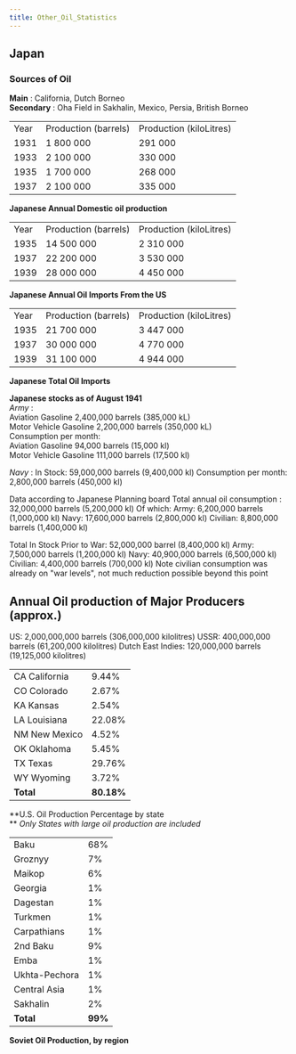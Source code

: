 ```yaml
---
title: Other_Oil_Statistics
---
```

##  Japan 

###  Sources of Oil 

**Main** : California, Dutch Borneo  
**Secondary** : Oha Field in Sakhalin, Mexico, Persia, British Borneo

|      |                      |                         |
|------|----------------------|-------------------------|
| Year | Production (barrels) | Production (kiloLitres) |
| 1931 | 1 800 000            | 291 000                 |
| 1933 | 2 100 000            | 330 000                 |
| 1935 | 1 700 000            | 268 000                 |
| 1937 | 2 100 000            | 335 000                 |

**Japanese Annual Domestic oil production**

|      |                      |                         |
|------|----------------------|-------------------------|
| Year | Production (barrels) | Production (kiloLitres) |
| 1935 | 14 500 000           | 2 310 000               |
| 1937 | 22 200 000           | 3 530 000               |
| 1939 | 28 000 000           | 4 450 000               |

**Japanese Annual Oil Imports From the US**

|      |                      |                         |
|------|----------------------|-------------------------|
| Year | Production (barrels) | Production (kiloLitres) |
| 1935 | 21 700 000           | 3 447 000               |
| 1937 | 30 000 000           | 4 770 000               |
| 1939 | 31 100 000           | 4 944 000               |

**Japanese Total Oil Imports**

**Japanese stocks as of August 1941**  
*Army* :  
Aviation Gasoline 2,400,000 barrels (385,000 kL)  
Motor Vehicle Gasoline 2,200,000 barrels (350,000 kL)  
Consumption per month:  
Aviation Gasoline 94,000 barrels (15,000 kl)  
Motor Vehicle Gasoline 111,000 barrels (17,500 kl)  

*Navy* : In Stock: 59,000,000 barrels (9,400,000 kl) Consumption per
month: 2,800,000 barrels (450,000 kl)

Data according to Japanese Planning board Total annual oil consumption :
32,000,000 barrels (5,200,000 kl) Of which: Army: 6,200,000 barrels
(1,000,000 kl) Navy: 17,600,000 barrels (2,800,000 kl) Civilian:
8,800,000 barrels (1,400,000 kl)

Total In Stock Prior to War: 52,000,000 barrel (8,400,000 kl) Army:
7,500,000 barrels (1,200,000 kl) Navy: 40,900,000 barrels (6,500,000 kl)
Civilian: 4,400,000 barrels (700,000 kl) Note civilian consumption was
already on "war levels", not much reduction possible beyond this point

  

##    Annual Oil production of Major Producers (approx.) 

US: 2,000,000,000 barrels (306,000,000 kilolitres) USSR: 400,000,000
barrels (61,200,000 kilolitres) Dutch East Indies: 120,000,000 barrels
(19,125,000 kilolitres)

|               |            |
|---------------|------------|
| CA California | 9.44%      |
| CO Colorado   | 2.67%      |
| KA Kansas     | 2.54%      |
| LA Louisiana  | 22.08%     |
| NM New Mexico | 4.52%      |
| OK Oklahoma   | 5.45%      |
| TX Texas      | 29.76%     |
| WY Wyoming    | 3.72%      |
| **Total**     | **80.18%** |

**U.S. Oil Production Percentage by state  
** *Only States with large oil production are included*

|               |         |
|---------------|---------|
| Baku          | 68%     |
| Groznyy       | 7%      |
| Maikop        | 6%      |
| Georgia       | 1%      |
| Dagestan      | 1%      |
| Turkmen       | 1%      |
| Carpathians   | 1%      |
| 2nd Baku      | 9%      |
| Emba          | 1%      |
| Ukhta-Pechora | 1%      |
| Central Asia  | 1%      |
| Sakhalin      | 2%      |
| **Total**     | **99%** |

**Soviet Oil Production, by region**
